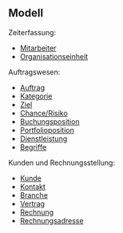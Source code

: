 ## Modell

Zeiterfassung:

* [Mitarbeiter](employee.md)
* [Organisationseinheit](department.md)

Auftragswesen:

* [Auftrag](order.md)
* [Kategorie](order_category.md)
* [Ziel](order_target.md)
* [Chance/Risiko](order_uncertainty.md)
* [Buchungsposition](accounting_post.md)
* [Portfolioposition](portfolio_item.md)
* [Dienstleistung](service.md)
* [Begriffe](terms.md)

Kunden und Rechnungsstellung:

* [Kunde](customer.md)
* [Kontakt](contact.md)
* [Branche](sector.md)
* [Vertrag](contract.md)
* [Rechnung](invoice.md)
* [Rechnungsadresse](billing_address.md)
